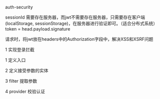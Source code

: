 auth-security



sessionId 需要存在服务器，而jwt不需要存在服务器，只需要存在客户端(localStorage, sessionStorage)，在服务器进行验证即可。（适合分布式系统）
token = head.payload.signature

请求时，将jwt放在headers中的Authorization字段中，解决XSS和XSRF问题



1 实现登录拦截



1 定义入口

2 定义接受参数的实体

3 filter 提取参数

4 provider 校验认证